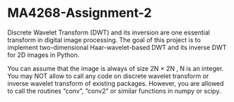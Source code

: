 # MA4268-Assignment-2


Discrete Wavelet Transform (DWT) and its inversion are one essential transform in digital image processing. The goal of this project is to implement two-dimensional Haar-wavelet-based DWT and its inverse DWT for 2D images in Python. 

You can assume that the image is always of size 2N × 2N , N is an integer. You may NOT allow to call any code on discrete wavelet transform or inverse wavelet transform of existing packages. However, you are allowed to call the routines ”conv”, ”conv2” or similar functions in numpy or scipy.
